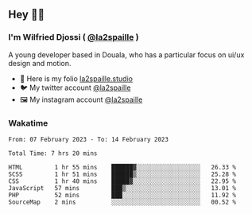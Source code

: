 ## Hey 👋🏾
### I'm Wilfried Djossi ( <a href="https://twitter.com/la2spaille/" target="_blank">@la2spaille</a> )
A young developer based in Douala, who has a particular focus on ui/ux design and motion.

- 🎨 Here is my folio [la2spaille.studio](https://la2spaille.studio/)
- 🐦 My twitter account [@la2spaille](https://twitter.com/la2spaille/)
- 🖼 My instagram account [@la2spaille](https://www.instagram.com/la2spaille/)

### Wakatime
<!--START_SECTION:waka-->

```text
From: 07 February 2023 - To: 14 February 2023

Total Time: 7 hrs 20 mins

HTML         1 hr 55 mins    ██████▓░░░░░░░░░░░░░░░░░░   26.33 %
SCSS         1 hr 51 mins    ██████▒░░░░░░░░░░░░░░░░░░   25.28 %
CSS          1 hr 40 mins    █████▓░░░░░░░░░░░░░░░░░░░   22.95 %
JavaScript   57 mins         ███▒░░░░░░░░░░░░░░░░░░░░░   13.01 %
PHP          52 mins         ███░░░░░░░░░░░░░░░░░░░░░░   11.92 %
SourceMap    2 mins          ░░░░░░░░░░░░░░░░░░░░░░░░░   00.52 %
```

<!--END_SECTION:waka-->
<!--
**la2spaille/la2spaille** is a ✨ _special_ ✨ repository because its `README.md` (this file) appears on your GitHub profile.

Here are some ideas to get you started:

- 🔭 I’m currently working on ...
- 🌱 I’m currently learning ...
- 👯 I’m looking to collaborate on ...
- 🤔 I’m looking for help with ...
- 💬 Ask me about ...
- 📫 How to reach me: ...
- 😄 Pronouns: ...
- ⚡ Fun fact: ...
-->
